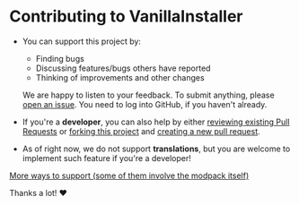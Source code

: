 # Contributing to VanillaInstaller

- You can support this project by:
  - Finding bugs
  - Discussing features/bugs others have reported
  - Thinking of improvements and other changes
  
  We are happy to listen to your feedback.
  To submit anything, please [open an issue](https://github.com/Fabulously-Optimized/vanilla-installer/issues/new).
  You need to log into GitHub, if you haven't already.
  
- If you're a **developer**, you can also help by either
  [reviewing existing Pull Requests](https://github.com/Fabulously-Optimized/vanilla-installer/pulls) or
  [forking this project](https://github.com/Fabulously-Optimized/vanilla-installer/fork) and
  [creating a new pull request](https://github.com/Fabulously-Optimized/vanilla-installer/compare).
  
- As of right now, we do not support **translations**, but you are welcome to implement such feature if you're a developer!

[More ways to support (some of them involve the modpack itself)](https://github.com/Fabulously-Optimized/fabulously-optimized/blob/main/CONTRIBUTING.md)

Thanks a lot! :heart:
